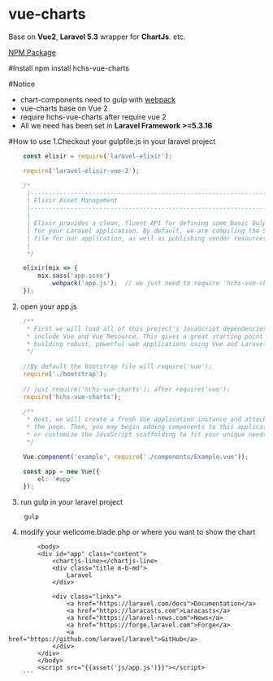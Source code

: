 # vue-charts
Base on **Vue2**, **Laravel 5.3** wrapper for **ChartJs**. etc.  

[NPM Package](https://www.npmjs.com/package/hchs-vue-charts)

#Install
	npm install hchs-vue-charts

#Notice
- chart-components need to gulp with [webpack](https://laravel.tw/docs/5.3/elixir#webpack "Webpack")
- vue-charts base on Vue 2
- require hchs-vue-charts after require vue 2
- All we need has been set in **Laravel Framework  >=5.3.16**

#How to use
1.Checkout your gulpfile.js in your laravel project  

```javascript
    const elixir = require('laravel-elixir');

    require('laravel-elixir-vue-2');

    /*
     |--------------------------------------------------------------------------
     | Elixir Asset Management
     |--------------------------------------------------------------------------
     |
     | Elixir provides a clean, fluent API for defining some basic Gulp tasks
     | for your Laravel application. By default, we are compiling the Sass
     | file for our application, as well as publishing vendor resources.
     |
     */

    elixir(mix => {
        mix.sass('app.scss')
           .webpack('app.js');  // we just need to require 'hchs-vue-charts' in this file or somewhere else
    });
```
2. open your app.js   

```javascript
    /**
     * First we will load all of this project's JavaScript dependencies which
     * include Vue and Vue Resource. This gives a great starting point for
     * building robust, powerful web applications using Vue and Laravel.
     */
     
	//By default the bootstrap file will require('vue');
    require('./bootstrap'); 
    
    // just require('hchs-vue-charts'); after require('vue');
    require('hchs-vue-charts'); 
    
    /**
     * Next, we will create a fresh Vue application instance and attach it to
     * the page. Then, you may begin adding components to this application
     * or customize the JavaScript scaffolding to fit your unique needs.
     */

    Vue.component('example', require('./components/Example.vue'));

    const app = new Vue({
        el: '#app'
    });
```
3. run gulp in your laravel project   

		gulp
        
4. modify your wellcome.blade.php or where you want to show the chart  


```text
	    <body>
        <div id="app" class="content">
            <chartjs-line></chartjs-line>
            <div class="title m-b-md">
                Laravel
            </div>

            <div class="links">
                <a href="https://laravel.com/docs">Documentation</a>
                <a href="https://laracasts.com">Laracasts</a>
                <a href="https://laravel-news.com">News</a>
                <a href="https://forge.laravel.com">Forge</a>
                <a href="https://github.com/laravel/laravel">GitHub</a>
            </div>
        </div>
        </body>
        <script src="{{asset('js/app.js')}}"></script> 
    ```

